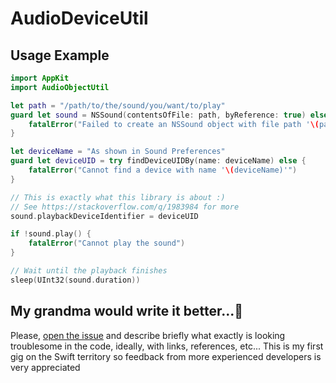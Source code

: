 # AudioDeviceUtil
## Usage Example
```swift
import AppKit
import AudioObjectUtil

let path = "/path/to/the/sound/you/want/to/play"
guard let sound = NSSound(contentsOfFile: path, byReference: true) else {
    fatalError("Failed to create an NSSound object with file path '\(path)'")
}

let deviceName = "As shown in Sound Preferences"
guard let deviceUID = try findDeviceUIDBy(name: deviceName) else {
    fatalError("Cannot find a device with name '\(deviceName)'")
}

// This is exactly what this library is about :)
// See https://stackoverflow.com/q/1983984 for more
sound.playbackDeviceIdentifier = deviceUID

if !sound.play() {
    fatalError("Cannot play the sound")
}

// Wait until the playback finishes
sleep(UInt32(sound.duration))
```
## My grandma would write it better...🤬
Please, [open the issue](https://github.com/boring-wozniak/AudioDeviceUtil/issues/new) and describe briefly what exactly is looking troublesome in the code, ideally, with links, references, etc... This is my first gig on the Swift territory so feedback from more experienced developers is very appreciated
